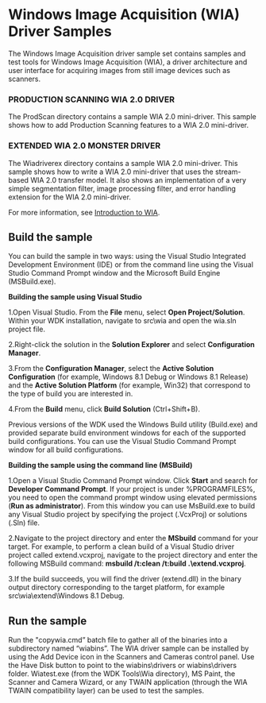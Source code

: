 ﻿<!---
    name: Windows Image Acquisition (WIA) Driver Samples
    platform: WDM
    language: cpp
    category: Image Scan
    description: Contains samples and test tools for Windows Image Acquisition (WIA), a driver architecture and user interface for acquiring images from still image devices such as scanners.
    samplefwlink: https://go.microsoft.com/fwlink/p/?linkid=856747
--->


Windows Image Acquisition (WIA) Driver Samples
==============================================

The Windows Image Acquisition driver sample set contains samples and test tools for Windows Image Acquisition (WIA), a driver architecture and user interface for acquiring images from still image devices such as scanners.

### PRODUCTION SCANNING WIA 2.0 DRIVER
The ProdScan directory contains a sample WIA 2.0 mini-driver. This sample shows how to add Production Scanning features to a WIA 2.0 mini-driver.

### EXTENDED WIA 2.0 MONSTER DRIVER
The Wiadriverex directory contains a sample WIA 2.0 mini-driver. This sample shows how to write a WIA 2.0 mini-driver that uses the stream-based WIA 2.0 transfer model. It also shows an implementation of a very simple segmentation filter, image processing filter, and error handling extension for the WIA 2.0 mini-driver.

For more information, see [Introduction to WIA](http://msdn.microsoft.com/en-us/library/windows/hardware/ff542835).


Build the sample
----------------

You can build the sample in two ways: using the Visual Studio Integrated Development Environment (IDE) or from the command line using the Visual Studio Command Prompt window and the Microsoft Build Engine (MSBuild.exe).

**Building the sample using Visual Studio**

1.Open Visual Studio. From the **File** menu, select **Open Project/Solution**. Within your WDK installation, navigate to src\\wia and open the wia.sln project file.

2.Right-click the solution in the **Solution Explorer** and select **Configuration Manager**.

3.From the **Configuration Manager**, select the **Active Solution Configuration** (for example, Windows 8.1 Debug or Windows 8.1 Release) and the **Active Solution Platform** (for example, Win32) that correspond to the type of build you are interested in.

4.From the **Build** menu, click **Build Solution** (Ctrl+Shift+B).

Previous versions of the WDK used the Windows Build utility (Build.exe) and provided separate build environment windows for each of the supported build configurations. You can use the Visual Studio Command Prompt window for all build configurations.

**Building the sample using the command line (MSBuild)**

1.Open a Visual Studio Command Prompt window. Click **Start** and search for **Developer Command Prompt**. If your project is under %PROGRAMFILES%, you need to open the command prompt window using elevated permissions (**Run as administrator**). From this window you can use MsBuild.exe to build any Visual Studio project by specifying the project (.VcxProj) or solutions (.Sln) file.

2.Navigate to the project directory and enter the **MSbuild** command for your target. For example, to perform a clean build of a Visual Studio driver project called extend.vcxproj, navigate to the project directory and enter the following MSBuild command: **msbuild /t:clean /t:build .\\extend.vcxproj**.

3.If the build succeeds, you will find the driver (extend.dll) in the binary output directory corresponding to the target platform, for example src\\wia\\extend\\Windows 8.1 Debug.

Run the sample
--------------

Run the "copywia.cmd” batch file to gather all of the binaries into a subdirectory named “wiabins”. The WIA driver sample can be installed by using the Add Device icon in the Scanners and Cameras control panel. Use the Have Disk button to point to the wiabins\\drivers or wiabins\\drivers folder. Wiatest.exe (from the WDK Tools\\Wia directory), MS Paint, the Scanner and Camera Wizard, or any TWAIN application (through the WIA TWAIN compatibility layer) can be used to test the samples.

